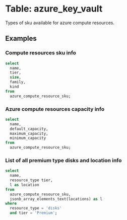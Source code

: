 # Table: azure_key_vault

Types of sku available for azure compute resources.

## Examples

### Compute resources sku info

```sql
select
  name,
  tier,
  size,
  family,
  kind
from
  azure_compute_resource_sku;
```


### Azure compute resources capacity info

```sql
select
  name,
  default_capacity,
  maximum_capacity,
  minimum_capacity
from
  azure_compute_resource_sku;
```


### List of all premium type disks and location info

```sql
select
  name,
  resource_type tier,
  l as location
from
  azure_compute_resource_sku,
  jsonb_array_elements_text(locations) as l
where
  resource_type = 'disks'
  and tier = 'Premium';
```